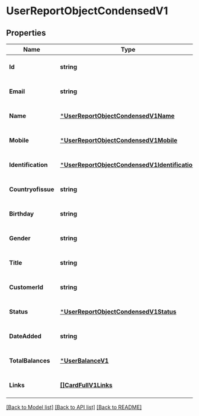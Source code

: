 # UserReportObjectCondensedV1

## Properties
Name | Type | Description | Notes
------------ | ------------- | ------------- | -------------
**Id** | **string** | User Identifier | [optional] [default to null]
**Email** | **string** | Email Address | [optional] [default to null]
**Name** | [***UserReportObjectCondensedV1Name**](User_report_object_condensed.v1_name.md) |  | [optional] [default to null]
**Mobile** | [***UserReportObjectCondensedV1Mobile**](User_report_object_condensed.v1_mobile.md) |  | [optional] [default to null]
**Identification** | [***UserReportObjectCondensedV1Identification**](User_report_object_condensed.v1_identification.md) |  | [optional] [default to null]
**Countryofissue** | **string** | Country of Issue | [optional] [default to null]
**Birthday** | **string** | Date of Birth | [optional] [default to null]
**Gender** | **string** | Gender | [optional] [default to null]
**Title** | **string** | Title | [optional] [default to null]
**CustomerId** | **string** |  | [optional] [default to null]
**Status** | [***UserReportObjectCondensedV1Status**](User_report_object_condensed.v1_status.md) |  | [optional] [default to null]
**DateAdded** | **string** | Registration Date | [optional] [default to null]
**TotalBalances** | [***UserBalanceV1**](User_balance.v1.md) |  | [optional] [default to null]
**Links** | [**[]CardFullV1Links**](Card_full.v1_links.md) |  | [optional] [default to null]

[[Back to Model list]](../README.md#documentation-for-models) [[Back to API list]](../README.md#documentation-for-api-endpoints) [[Back to README]](../README.md)

